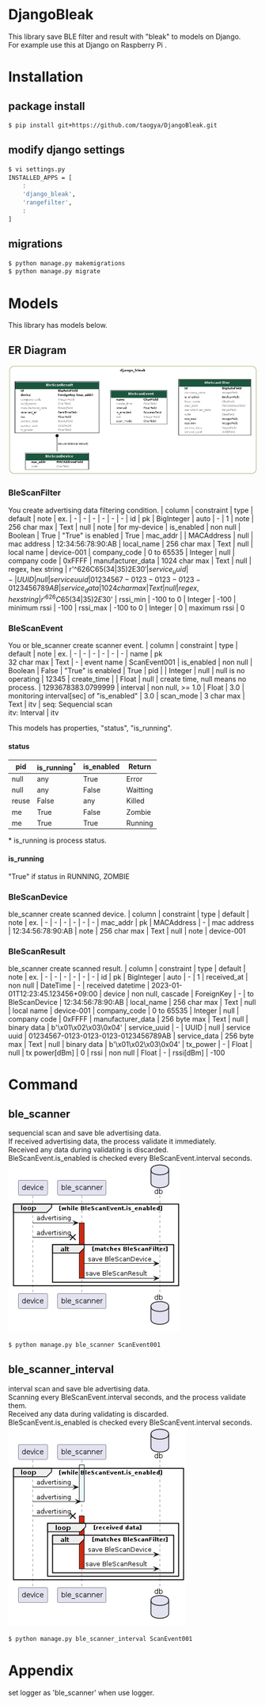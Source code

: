 # DjangoBleak
This library save BLE filter and result with "bleak" to models on Django.  
For example use this at Django on Raspberry Pi .

# Installation
## package install
```sh
$ pip install git+https://github.com/taogya/DjangoBleak.git
```

## modify django settings
```sh
$ vi settings.py
INSTALLED_APPS = [
    :
    'django_bleak',
    'rangefilter',
    :
]
```

## migrations
```sh
$ python manage.py makemigrations
$ python manage.py migrate
```

# Models
This library has models below.

## ER Diagram
![django-bleak-er](/resources/django-bleak-er.png)

### BleScanFilter
You create advertising data filtering condition.
| column            | constraint    | type       | default | note              | ex.
| -                 | -             | -          | -       | -                 | -
| id                | pk            | BigInteger | auto    | -                 | 1
| note              | 256 char max  | Text       | null    | note              | for my-device
| is_enabled        | non null      | Boolean    | True    | "True" is enabled | True
| mac_addr          |               | MACAddress | null    | mac address       | 12:34:56:78:90:AB
| local_name        | 256 char max  | Text       | null    | local name        | device-001
| company_code      | 0 to 65535    | Integer    | null    | company code      | 0xFFFF
| manufacturer_data | 1024 char max | Text       | null    | regex, hex string | r'^626C65(34|35)2E30$'
| service_uuid      | -             | UUID       | null    | service uuid      | 01234567-0123-0123-0123-0123456789AB
| service_data      | 1024 char max | Text       | null    | regex, hex string | r'^626C65(34|35)2E30$'
| rssi_min          | -100 to 0     | Integer    | -100    | minimum rssi      | -100
| rssi_max          | -100 to 0     | Integer    | 0       | maximum rssi      | 0

### BleScanEvent
You or ble_scanner create scanner event.
| column      | constraint        | type    | default | note                                     | ex.
| -           | -                 | -       | -       | -                                        | -
| name        | pk<br>32 char max | Text    | -       | event name                               | ScanEvent001
| is_enabled  | non null          | Boolean | False   | "True" is enabled                        | True
| pid         |                   | Integer | null    | null is no operating                     | 12345
| create_time |                   | Float   | null    | create time, null means no process.      | 1293678383.0799999
| interval    | non null, >= 1.0  | Float   | 3.0     | monitoring interval[sec] of "is_enabled" | 3.0
| scan_mode   | 3 char max        | Text    | itv     | seq: Sequencial scan<br>itv: Interval    | itv

This models has properties, "status", "is_running".
#### status
| pid   | is_running<sup>*</sup> | is_enabled | Return
| -     | -           | -          | -
| null  |         any |       True | Error
| null  |         any |      False | Waitting
| reuse |       False |        any | Killed
| me    |        True |      False | Zombie
| me    |        True |       True | Running

\* is_running is process status.

#### is_running
"True" if status in RUNNING, ZOMBIE


### BleScanDevice
ble_scanner create scanned device.
| column   | constraint   | type       | default | note        | ex.
| -        | -            | -          | -       | -           | -
| mac_addr | pk           | MACAddress | -       | mac address | 12:34:56:78:90:AB
| note     | 256 char max | Text       | null    | note        | device-001

### BleScanResult
ble_scanner create scanned result.
| column            | constraint        | type       | default | note              | ex.
| -                 | -                 | -          | -       | -                 | -
| id                | pk                | BigInteger | auto    | -                 | 1
| received_at       | non null          | DateTime   | -       | received datetime | 2023-01-01T12:23:45.123456+09:00
| device            | non null, cascade | ForeignKey | -       | to BleScanDevice  | 12:34:56:78:90:AB
| local_name        | 256 char max      | Text       | null    | local name        | device-001
| company_code      | 0 to 65535        | Integer    | null    | company code      | 0xFFFF
| manufacturer_data | 256 byte max      | Text       | null    | binary data       | b'\x01\x02\x03\0x04'
| service_uuid      | -                 | UUID       | null    | service uuid      | 01234567-0123-0123-0123-0123456789AB
| service_data      | 256 byte max      | Text       | null    | binary data       | b'\x01\x02\x03\0x04'
| tx_power          | -                 | Float      | null    | tx power[dBm]     | 0
| rssi              | non null          | Float      | -       | rssi[dBm]         | -100


# Command
## ble_scanner
sequencial scan and save ble advertising data.  
If received advertising data, the process validate it immediately.  
Received any data during validating is discarded.  
BleScanEvent.is_enabled is checked every BleScanEvent.interval seconds.  
![django-bleak-er](/resources/django-bleak-sequencial.png)
```sh
$ python manage.py ble_scanner ScanEvent001
```
## ble_scanner_interval
interval scan and save ble advertising data.  
Scanning every BleScanEvent.interval seconds, and the process validate them.  
Received any data during validating is discarded.  
BleScanEvent.is_enabled is checked every BleScanEvent.interval seconds.  
![django-bleak-er](/resources/django-bleak-interval.png)
```sh
$ python manage.py ble_scanner_interval ScanEvent001
```

# Appendix
set logger as 'ble_scanner' when use logger.